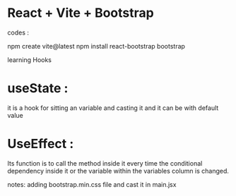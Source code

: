# React + Vite + Bootstrap

codes :

npm create vite@latest
npm install react-bootstrap bootstrap

learning Hooks

# useState :

it is a hook for sitting an variable and casting it and it can be with default value

# UseEffect :

Its function is to call the method inside it every time the conditional dependency inside it or the variable within the variables column is changed.

notes:
adding bootstrap.min.css file and cast it in main.jsx
